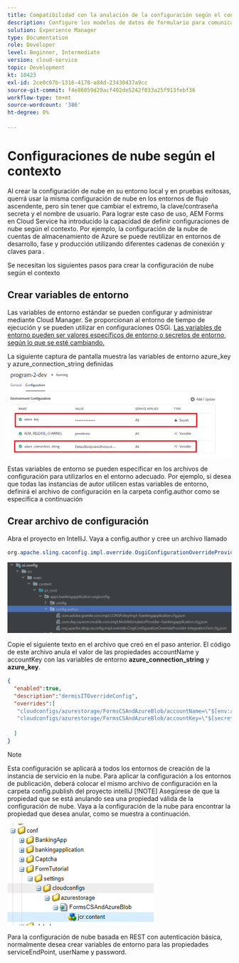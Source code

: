 ```yaml
---
title: Compatibilidad con la anulación de la configuración según el contexto para el modelo de datos de formulario
description: Configure los modelos de datos de formulario para comunicarse con diferentes puntos finales según los entornos.
solution: Experience Manager
type: Documentation
role: Developer
level: Beginner, Intermediate
version: cloud-service
topic: Development
kt: 10423
exl-id: 2ce0c07b-1316-4170-a84d-23430437a9cc
source-git-commit: f4e86059d29acf402de5242f033a25f913febf36
workflow-type: tm+mt
source-wordcount: '386'
ht-degree: 0%

---
```


# Configuraciones de nube según el contexto

Al crear la configuración de nube en su entorno local y en pruebas exitosas, querrá usar la misma configuración de nube en los entornos de flujo ascendente, pero sin tener que cambiar el extremo, la clave/contraseña secreta y el nombre de usuario. Para lograr este caso de uso, AEM Forms en Cloud Service ha introducido la capacidad de definir configuraciones de nube según el contexto.
Por ejemplo, la configuración de la nube de cuentas de almacenamiento de Azure se puede reutilizar en entornos de desarrollo, fase y producción utilizando diferentes cadenas de conexión y claves para .

Se necesitan los siguientes pasos para crear la configuración de nube según el contexto

## Crear variables de entorno

Las variables de entorno estándar se pueden configurar y administrar mediante Cloud Manager. Se proporcionan al entorno de tiempo de ejecución y se pueden utilizar en configuraciones OSGi. [Las variables de entorno pueden ser valores específicos de entorno o secretos de entorno, según lo que se esté cambiando.](https://experienceleague.adobe.com/docs/experience-manager-cloud-service/content/implementing/using-cloud-manager/environment-variables.html?lang=en)



La siguiente captura de pantalla muestra las variables de entorno azure_key y azure_connection_string definidas
![environment_variables](assets/environment-variables.png)

Estas variables de entorno se pueden especificar en los archivos de configuración para utilizarlos en el entorno adecuado. Por ejemplo, si desea que todas las instancias de autor utilicen estas variables de entorno, definirá el archivo de configuración en la carpeta config.author como se especifica a continuación

## Crear archivo de configuración

Abra el proyecto en IntelliJ. Vaya a config.author y cree un archivo llamado

```java
org.apache.sling.caconfig.impl.override.OsgiConfigurationOverrideProvider-integrationTest.cfg.json
```

![config.author](assets/config-author.png)

Copie el siguiente texto en el archivo que creó en el paso anterior. El código de este archivo anula el valor de las propiedades accountName y accountKey con las variables de entorno **azure_connection_string** y **azure_key**.

```json
{
  "enabled":true,
  "description":"dermisITOverrideConfig",
  "overrides":[
   "cloudconfigs/azurestorage/FormsCSAndAzureBlob/accountName=\"$[env:azure_connection_string]\"",
   "cloudconfigs/azurestorage/FormsCSAndAzureBlob/accountKey=\"$[secret:azure_key]\""

  ]
}
```

>[!NOTE]
>
>Esta configuración se aplicará a todos los entornos de creación de la instancia de servicio en la nube. Para aplicar la configuración a los entornos de publicación, deberá colocar el mismo archivo de configuración en la carpeta config.publish del proyecto intelliJ
>[!NOTE]
> Asegúrese de que la propiedad que se está anulando sea una propiedad válida de la configuración de nube. Vaya a la configuración de la nube para encontrar la propiedad que desea anular, como se muestra a continuación.

![cloud-config-property](assets/cloud-config-properties.png)

Para la configuración de nube basada en REST con autenticación básica, normalmente desea crear variables de entorno para las propiedades serviceEndPoint, userName y password.
